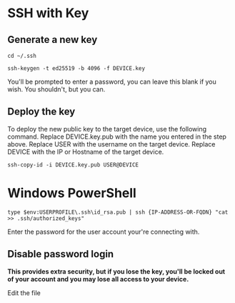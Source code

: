 # SSH with Key

## Generate a new key

    cd ~/.ssh
<!-- -->
    ssh-keygen -t ed25519 -b 4096 -f DEVICE.key

You'll be prompted to enter a password, you can leave this blank if you wish. 
You shouldn't, but you can. 

## Deploy the key

To deploy the new public key to the target device, use the following command. Replace DEVICE.key.pub with the name you entered in
the step above. Replace USER with the username on the target device. Replace DEVICE with the IP or Hostname of the target device.

    ssh-copy-id -i DEVICE.key.pub USER@DEVICE
    
    
  # Windows PowerShell  
    type $env:USERPROFILE\.ssh\id_rsa.pub | ssh {IP-ADDRESS-OR-FQDN} "cat >> .ssh/authorized_keys"

Enter the password for the user account your're connecting with.

## Disable password login
**This provides extra security, but if you lose the key, you'll be locked out of your account and you may lose all access to your device.**

Edit the file 
